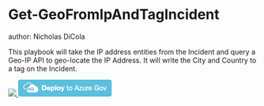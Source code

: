 # Get-GeoFromIpAndTagIncident
author: Nicholas DiCola

This playbook will take the IP address entities from the Incident and query a Geo-IP API to geo-locate the IP Address.  It will write the City and Country to a tag on the Incident.

<a href="https://azuredeploy.net/?repository=https://github.com/Azure/Azure-Sentinel/blob/master/Playbooks/Get-GeoFromIpAndTagIncident" target="_blank">
    <img src="http://azuredeploy.net/deploybutton.png"/>
</a>
<a href="https://portal.azure.us/#create/Microsoft.Template/uri/https%3A%2F%2Fraw.githubusercontent.com%2FAzure%2FAzure-Sentinel%2Fmaster%2FPlaybooks%2FGet-GeoFromIpAndTagIncident%2Fazuredeploy.json" target="_blank">
<img src="https://raw.githubusercontent.com/Azure/azure-quickstart-templates/master/1-CONTRIBUTION-GUIDE/images/deploytoazuregov.png"/>
</a>
